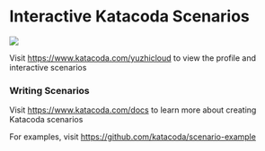 # Interactive Katacoda Scenarios

[![](http://shields.katacoda.com/katacoda/yuzhicloud/count.svg)](https://www.katacoda.com/yuzhicloud "Get your profile on Katacoda.com")

Visit https://www.katacoda.com/yuzhicloud to view the profile and interactive scenarios

### Writing Scenarios
Visit https://www.katacoda.com/docs to learn more about creating Katacoda scenarios

For examples, visit https://github.com/katacoda/scenario-example
